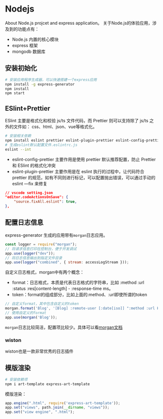 # Nodejs

About Node.js projcet and express application。
关于Node.js的体验应用，涉及到的功能点有：

- Node.js 内置的核心模块
- express 框架
- mongodb 数据库


## 安装初始化

```bash
# 安装应用程序生成器，可以快速搭建一个express应用
npm install -g express-generator
npm install
npm start
```


## ESlint+Prettier

ESlint 主要是格式化和校验 js/ts 文件代码，而 Prettier 则可以支持除了 js/ts 之外的文件如： css、html、json、vue等格式化。

```bash
# 安装相关依赖
npm install eslint prettier eslint-plugin-prettier eslint-config-prettier eslint-config-airbnb-base --save-dev
# 生成eslint默认配置文件.eslintrc.js
eslint --int
```

- eslint-config-prettier 主要作用是使用 prettier 默认推荐配置，防止 Prettier 和 ESlint 的格式化冲突
- eslint-plugin-prettier 主要作用是在 eslint 执行的过程中，让代码符合 prettier 的规范，如有不同则进行标记，可以配置抛出错误，可以通过手动的 eslint —fix 来修复

```json
// vscode setting.json
"editor.codeActionsOnSave": {
    "source.fixAll.eslint": true,
},
```


## 配置日志信息

express-generator 生成的应用带有`morgan`日志应用。

```js
const logger = require("morgan");
// 将请求信息打印在控制台，便于开发调试
app.use(logger("dev"));
// 将日志信息输出到指定文件目录
app.use(logger("combined", { stream: accessLogStream }));
```

自定义日志格式，morgan中有两个概念：

- format：日志格式，本质是代表日志格式的字符串，比如 :method :url :status :res[content-length] - :response-time ms。
- token：format的组成部分，比如上面的:method、:url即使所谓的token

```js
// 自定义format，其中包含自定义的token
morgan.format('Blog', '[Blog] :remote-user [:date[iso]] ":method :url HTTP/:http-version" :status ":user-agent" response-time[digits]');
// 使用自定义的format
app.use(morgan('Blog'));
```

`morgan`日志比较简洁，配置项比较少。具体可以看[morgan文档](https://github.com/expressjs/morgan/)

### wiston

wiston也是一款非常优秀的日志插件


## 模版渲染

```bash
# 安装依赖项
npm i art-template express-art-template
```

模版渲染：

```js
app.engine(".html", require('express-art-template'));
app.set("views", path.join(__dirname, "views"));
app.set("view engine", ".html");
```
